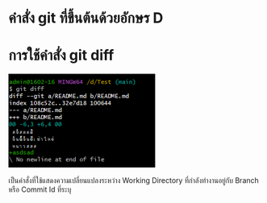 # คำสั่ง git ที่ขึ้นต้นด้วยอักษร D

# การใช้คำสั่ง git diff

![Alt text](image-12.png)

เป็นคำสั่งที่ใช้แสดงความเปลี่ยนแปลงระหว่าง Working Directory ที่กำลังทำงานอยู่กับ Branch หรือ Commit Id ที่ระบุ